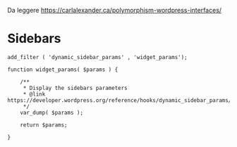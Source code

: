 Da leggere https://carlalexander.ca/polymorphism-wordpress-interfaces/

# Sidebars

```
add_filter ( 'dynamic_sidebar_params' , 'widget_params');

function widget_params( $params ) {

	/**
	 * Display the sidebars parameters
	 * @link https://developer.wordpress.org/reference/hooks/dynamic_sidebar_params/
	 */
	var_dump( $params );

	return $params;
	
}
```